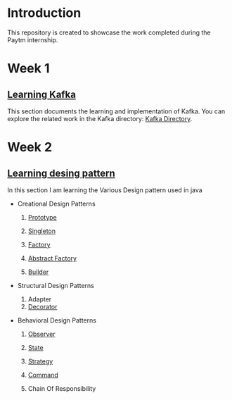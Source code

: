 # Introduction
This repository is created to showcase the work completed during the Paytm internship.

# Week 1
## [Learning Kafka](https://github.com/alokverma20s/Paytm-Internship/tree/main/real-world-project)
This section documents the learning and implementation of Kafka. You can explore the related work in the Kafka directory: [Kafka Directory](https://github.com/alokverma20s/Paytm-Internship/tree/main/real-world-project).


# Week 2
## [Learning desing pattern](https://github.com/alokverma20s/Paytm-Internship/tree/main/Design-patterns)
In this section I am learning the Various Design pattern used in java 
- Creational Design Patterns
    1. [Prototype](https://github.com/alokverma20s/Paytm-Internship/blob/main/Design-patterns/src/main/java/com/alok/creational/prototype)


    2. [Singleton](https://github.com/alokverma20s/Paytm-Internship/tree/main/Design-patterns/src/main/java/com/alok/creational/singlton)


    3. [Factory](https://github.com/alokverma20s/Paytm-Internship/tree/main/Design-patterns/src/main/java/com/alok/creational/factoryPattern)


    4. [Abstract Factory](https://github.com/alokverma20s/Paytm-Internship/tree/main/Design-patterns/src/main/java/com/alok/creational/abstractFactory)


    5. [Builder](https://github.com/alokverma20s/Paytm-Internship/tree/main/Design-patterns/src/main/java/com/alok/creational/builder)


- Structural Design Patterns
    1. Adapter
    2. [Decorator](https://github.com/alokverma20s/Paytm-Internship/tree/main/Design-patterns/src/main/java/com/alok/structural/decoratorDesign)


- Behavioral Design Patterns
    1. [Observer](https://github.com/alokverma20s/Paytm-Internship/tree/main/Design-patterns/src/main/java/com/alok/behaviourDesignPattern/observer)


    2. [State](https://github.com/alokverma20s/Paytm-Internship/tree/main/Design-patterns/src/main/java/com/alok/behaviourDesignPattern/stateDesignPattern)


    3. [Strategy](https://github.com/alokverma20s/Paytm-Internship/tree/main/Design-patterns/src/main/java/com/alok/behaviourDesignPattern/strategyPattern)


    4. [Command](https://github.com/alokverma20s/Paytm-Internship/tree/main/Design-patterns/src/main/java/com/alok/behaviourDesignPattern/commandDesignPattern)

    
    5. Chain Of Responsibility
